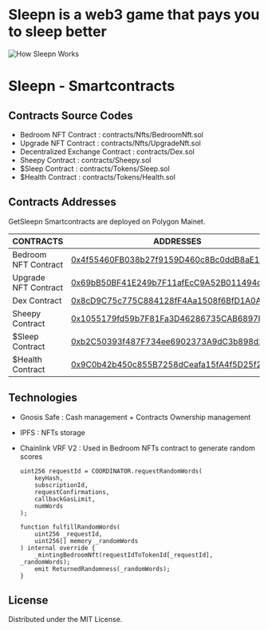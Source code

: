 # Sleepn is a web3 game that pays you to sleep better
![How Sleepn Works](https://user-images.githubusercontent.com/3343429/169715829-8df70002-36ad-4794-9161-a4874e59ceda.png)

# Sleepn - Smartcontracts
## Contracts Source Codes
- Bedroom NFT Contract : contracts/Nfts/BedroomNft.sol  
- Upgrade NFT Contract : contracts/Nfts/UpgradeNft.sol 
- Decentralized Exchange Contract : contracts/Dex.sol
- Sheepy Contract : contracts/Sheepy.sol
- $Sleep Contract : contracts/Tokens/Sleep.sol
- $Health Contract : contracts/Tokens/Health.sol


## Contracts Addresses
GetSleepn Smartcontracts are deployed on Polygon Mainet.

| CONTRACTS | ADDRESSES |
| ------ | ------ |
| Bedroom NFT Contract | [0x4f55460FB038b27f9159D460c8Bc0ddB8aE1a760](https://polygonscan.com/address/0x4f55460FB038b27f9159D460c8Bc0ddB8aE1a760) 
| Upgrade NFT Contract | [0x69bB50BF41E249b7F11afEcC9A52B011494cFEA5](https://polygonscan.com/address/0x69bB50BF41E249b7F11afEcC9A52B011494cFEA5)
| Dex Contract | [0x8cD9C75c775C884128fF4Aa1508f6BfD1A0A1aAe](https://polygonscan.com/address/0x8cD9C75c775C884128fF4Aa1508f6BfD1A0A1aAe)
| Sheepy Contract | [0x1055179fd59b7F81Fa3D46286735CAB6897bF304](https://polygonscan.com/address/0x1055179fd59b7F81Fa3D46286735CAB6897bF304)
| $Sleep Contract | [0xb2C50393f487F734ee6902373A9dC3b898d2F243](https://polygonscan.com/address/0xb2C50393f487F734ee6902373A9dC3b898d2F243)
| $Health Contract | [0x9C0b42b450c855B7258dCeafa15fA4f5D25f21e6](https://polygonscan.com/address/0x9C0b42b450c855B7258dCeafa15fA4f5D25f21e6)

## Technologies
- Gnosis Safe : Cash management + Contracts Ownership management 

- IPFS : NFTs storage <br>

- Chainlink VRF V2 : Used in Bedroom NFTs contract to generate random scores
    ```solidity
    uint256 requestId = COORDINATOR.requestRandomWords(
        keyHash,
        subscriptionId,
        requestConfirmations,
        callbackGasLimit,
        numWords
    );

    function fulfillRandomWords(
        uint256 _requestId,
        uint256[] memory _randomWords
    ) internal override {
        _mintingBedroomNft(requestIdToTokenId[_requestId], _randomWords);
        emit ReturnedRandomness(_randomWords);
    }
    ```

## License
Distributed under the MIT License.

